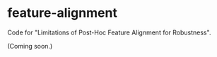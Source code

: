 # feature-alignment
Code for "Limitations of Post-Hoc Feature Alignment for Robustness".

(Coming soon.)
